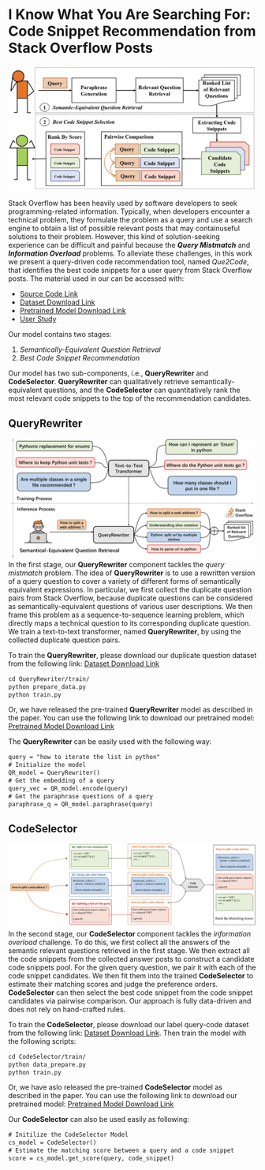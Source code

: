 # I Know What You Are Searching For: Code Snippet Recommendation from Stack Overflow Posts

![Workflow of Que2Code](./figures/workflow.png)


Stack Overflow has been heavily used by software developers to seek programming-related information.
Typically, when developers encounter a technical problem, they formulate the problem as a query and use a search engine to obtain a list of possible relevant posts that may containuseful solutions to their problem. 
However, this kind of solution-seeking experience can be difficult and painful because the **_Query Mistmatch_** and **_Information Overload_** problems. To alleviate these challenges, in this work we present a query-driven code recommendation tool, named _Que2Code_, that identifies the best code snippets for a user query from Stack Overflow posts. 
The material used in our can be accessed with: 

- [Source Code Link](https://github.com/beyondacm/Que2Code)
- [Dataset Download Link](https://drive.google.com/drive/folders/1-qlk1clhgy1Lzx4BIE5bW5fmEQsFSMjv?usp=sharing)
- [Pretrained Model Download Link](https://drive.google.com/drive/folders/1-E8pPL3ze7jHkR4_J6htAPk7iN94yInt?usp=sharing)
- [User Study](https://drive.google.com/file/d/1TJdpLwBFfdUcfvK42jLMGKNB4Ny87C_L/view?usp=sharing)


Our model contains two stages: 

1. _Semantically-Equivalent Question Retrieval_
2. _Best Code Snippet Recommendation_


Our model has two sub-components, i.e., **QueryRewriter** and **CodeSelector**. **QueryRewriter** can qualitatively retrieve semantically-equivalent questions, and the **CodeSelector** can quantitatively rank the most relevant code snippets to the top of the recommendation candidates.

## QueryRewriter
![Workflow of Que2Code](./figures/QueryRewriter.png)
In the first stage, our **QueryRewriter** component tackles the _query mistmatch_ problem. 
The idea of **QueryRewriter** is to use a rewritten version of a query question to cover a variety of different forms of semantically equivalent expressions. 
In particular, we first collect the duplicate question pairs from Stack Overflow, because duplicate questions can be considered as semantically-equivalent questions of various user descriptions.
We then frame this problem as a sequence-to-sequence learning problem, which directly maps a technical question to its corresponding duplicate question. 
We train a text-to-text transformer, named **QueryRewriter**, by using the collected duplicate question pairs.



To train the **QueryRewriter**, please download our duplicate question dataset from the following link: [Dataset Download Link](https://drive.google.com/drive/folders/1-qlk1clhgy1Lzx4BIE5bW5fmEQsFSMjv?usp=sharing)

```shell
cd QueryRewriter/train/
python prepare_data.py
python train.py
```  

Or, we have released the pre-trained **QueryRewriter** model as described in the paper. You can use the following link to download our pretrained model: [Pretrained Model Download Link](https://drive.google.com/drive/folders/1-E8pPL3ze7jHkR4_J6htAPk7iN94yInt?usp=sharing)

The **QueryRewriter** can be easily used with the following way:

```
query = "how to iterate the list in python"
# Initialize the model 
QR_model = QueryRewriter()
# Get the embedding of a query
query_vec = QR_model.encode(query)
# Get the paraphrase questions of a query
paraphrase_q = QR_model.paraphrase(query)
```   

## CodeSelector
![Workflow of Que2Code](./figures/CodeSelector-Workflow.png)
In the second stage, our **CodeSelector** component tackles the _information overload_ challenge. 
To do this, we first collect all the answers of the semantic relevant questions retrieved in the first stage. 
We then extract all the code snippets from the collected answer posts to construct a candidate code snippets pool.
For the given query question, we pair it with each of the code snippet candidates. We then fit them into the trained **CodeSelector** to estimate their matching scores and judge the preference orders.
**CodeSelector** can then select the best code snippet from the code snippet candidates via pairwise comparison. 
Our approach is fully data-driven and does not rely on hand-crafted rules.

To train the **CodeSelector**, please download our label query-code dataset from the following link: [Dataset Download Link](https://drive.google.com/drive/folders/1-qlk1clhgy1Lzx4BIE5bW5fmEQsFSMjv?usp=sharing). 
Then train the model with the following scripts: 

```shell
cd CodeSelector/train/
python data_prepare.py
python train.py
```  


Or, we have aslo released the pre-trained **CodeSelector** model as described in the paper. You can use the following link to download our pretrained model: [Pretrained Model Download Link](https://drive.google.com/drive/folders/1-E8pPL3ze7jHkR4_J6htAPk7iN94yInt?usp=sharing)

Our **CodeSelector** can also be used easily as following:

```shell
# Initilize the CodeSelector Model
cs_model = CodeSelector()
# Estimate the matching score between a query and a code snippet
score = cs_model.get_score(query, code_snippet)
```  







